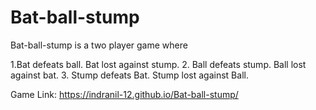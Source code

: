 # Bat-ball-stump
Bat-ball-stump is a two player game where 

1.Bat defeats ball.
  Bat lost against stump.
2. Ball defeats stump.
   Ball lost against bat.
3. Stump defeats Bat.
   Stump lost against Ball.

Game Link: https://indranil-12.github.io/Bat-ball-stump/ 
